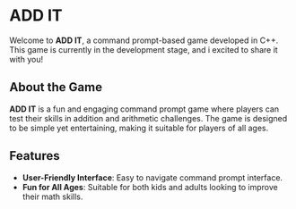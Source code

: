 # ADD IT

Welcome to **ADD IT**, a command prompt-based game developed in C++. This game is currently in the development stage, and i excited to share it with you!

## About the Game

**ADD IT** is a fun and engaging command prompt game where players can test their skills in addition and arithmetic challenges. The game is designed to be simple yet entertaining, making it suitable for players of all ages.

## Features

- **User-Friendly Interface**: Easy to navigate command prompt interface.
- **Fun for All Ages**: Suitable for both kids and adults looking to improve their math skills.


